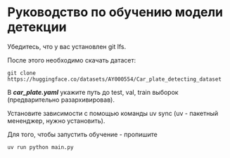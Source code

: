 # Руководство по обучению модели детекции

Убедитесь, что у вас установлен git lfs.

После этого необходимо скачать датасет:

```
git clone https://huggingface.co/datasets/AY000554/Car_plate_detecting_dataset
```

В ***car_plate.yaml*** укажите путь до test, val, train выборок (предварительно разархивировав).

Установите зависимости с помощью команды uv sync (uv - пакетный мененджер, нужно установить).

Для того, чтобы запустить обучение - пропишите 

```bash
uv run python main.py 
```